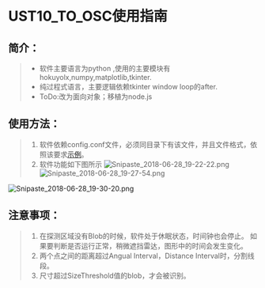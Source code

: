 # UST10_TO_OSC使用指南

## 简介：

 > * 软件主要语言为python ,使用的主要模块有 hokuyolx,numpy,matplotlib,tkinter.
 > * 纯过程式语言，主要逻辑依赖tkinter window loop的after.
 > * ToDo:改为面向对象；移植为node.js

## 使用方法：

 > 1. 软件依赖config.conf文件，必须同目录下有该文件，并且文件格式，依照该要求[示例](https://gist.github.com/JoeFirmament/30fc971251f6ee42eeffca3723913f69)。
 > 2. 软件功能如下图所示
![Snipaste_2018-06-28_19-22-22.png](https://upload-images.jianshu.io/upload_images/1411122-086d630029199a3d.png?imageMogr2/auto-orient/strip%7CimageView2/2/w/1240)
![Snipaste_2018-06-28_19-27-54.png](https://upload-images.jianshu.io/upload_images/1411122-90e35fbe89ddb24f.png?imageMogr2/auto-orient/strip%7CimageView2/2/w/1240)

![Snipaste_2018-06-28_19-30-20.png](https://upload-images.jianshu.io/upload_images/1411122-6ae4c92415c3c059.png?imageMogr2/auto-orient/strip%7CimageView2/2/w/1240)


## 注意事项：

 > 1. 在探测区域没有Blob的时候，软件处于休眠状态，时间钟也会停止。 如果要判断是否运行正常，稍微遮挡雷达，图形中的时间会发生变化。
 > 2. 两个点之间的距离超过Angual Interval，Distance Interval时，分割线段。
 > 3. 尺寸超过SizeThreshold值的blob，才会被识别。